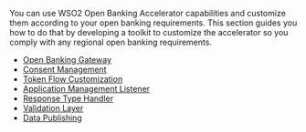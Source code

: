 You can use WSO2 Open Banking Accelerator capabilities and customize them according to your open banking requirements. 
This section guides you how to do that by developing a toolkit to customize the accelerator so you comply with any 
regional open banking requirements. 

   - [Open Banking Gateway](open-banking-gateway.md)
   - [Consent Management](consent-management-manage.md)
   - [Token Flow Customization](jwt-access-tokens.md) 
   - [Application Management Listener](application-management-listener.md)
   - [Response Type Handler](response-type-handler.md)
   - [Validation Layer](validation-layer.md) 
   - [Data Publishing](authentication-flow-for-data-publishing.md) 



    
